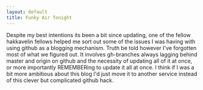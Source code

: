 ```yaml
---
layout: default
title: Funky Air Tonight
---
```


Despite my best intentions its been a bit since updating, one of the fellow hakkavelin fellows helped me sort out some 
of the issues I was having with using github as a blogging mechanism. Truth be told however I've forgotten most of what we figured
 out. It involves gh-branches always lagging behind master and origin on github and the necessity of updating all of it at once, or 
more importantly REMEMBERing to update it all at once. I think if I was a bit more ambitious about this blog I'd just move it to 
another service instead of this clever but complicated github hack.
